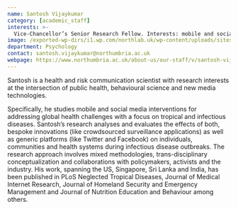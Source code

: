 ```yaml
---
name: Santosh Vijaykumar
category: [academic_staff]
interests: >-
  Vice-Chancellor’s Senior Research Fellow. Interests: mobile and social media interventions for addressing global health challenges with a focus on tropical and infectious diseases
image: /exported-wp-dirs/i1.wp.com/northlab.uk/wp-content/uploads/sites/15/2019/03/SantoshVijaykumar13c8.jpg
department: Psychology
contact: santosh.vijaykumar@northumbria.ac.uk
webpage: https://www.northumbria.ac.uk/about-us/our-staff/v/santosh-vijaykumar/
---
```

Santosh is a health and risk communication scientist with research interests at the intersection of public health, behavioural science and new media technologies.

Specifically, he studies mobile and social media interventions for addressing global health challenges with a focus on tropical and infectious diseases. Santosh’s research analyses and evaluates the effects of both, bespoke innovations (like crowdsourced surveillance applications) as well as generic platforms (like Twitter and Facebook) on individuals, communities and health systems during infectious disease outbreaks. The research approach involves mixed methodologies, trans-disciplinary conceptualization and collaborations with policymakers, activists and the industry. His work, spanning the US, Singapore, Sri Lanka and India, has been published in PLoS Neglected Tropical Diseases, Journal of Medical Internet Research, Journal of Homeland Security and Emergency Management and Journal of Nutrition Education and Behaviour among others. 


